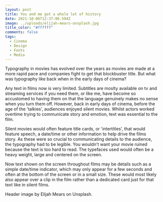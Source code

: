 ```yaml
---
layout: post
title: You and me got a whole lot of history
date: 2021-10-06T12:37:06.594Z
image: ../uploads/elijah-mears-unsplash.jpg
title_color: "#ffffff"
comments: false
tags:
  - Cinema
  - Design
  - Fonts
  - Media
---
```

Typography in movies has evolved over the years as movies are made at a more rapid pace and companies fight to get that blockbuster title. But what was typography like back when in the early days of cinema?

Any text in films now is very limited. Subtitles are moslty available on tv and streaming services if you need them, or like me, have become so accustomed to having them on that the language genuinely makes no sense when you turn them off. However, back in early days of cinema, before the age of the 'talkies', audiences enjoyed silent movies. Whilst actors worked overtime trying to communicate story and emotion, text was essential to the film.

Silent movies would often feature title cards, or 'intertitles', that would feature speech, a date/time or other information to help drive the films story. As these were so crucial to communicating details to the audience, the typography had to be legible. You wouldn't want your movie ruined because the text is too hard to read. The typefaces used would often be a heavy weight, large and centered on the screen.  

Now text shown on the screen throughout films may be details such as a simple date/time indicator, which may only appear for a few seconds and often at the bottom of the screen or in a small size. These would most likely also appear over a clip in the film rather than a dedicated card just for that text like in silent films.

Header image by Elijah Mears on Unsplash.